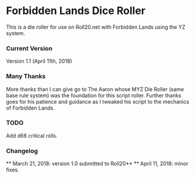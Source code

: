 # Forbidden Lands Dice Roller
This is a die roller for use on Roll20.net with Forbidden Lands using the YZ system. 

### Current Version
Version 1.1 (April 11th, 2018) 

### Many Thanks	
More thanks than I can give go to The Aaron whose MYZ Die Roller (same base rule system) was the foundation for this script roller. Further thanks goes for his patience and guidance as I tweaked his script to the mechanics of Forbidden Lands.

### TODO

Add d66 critical rolls.
	
### Changelog

** March 21, 2018: version 1.0 submitted to Roll20** 
** April 11, 2018: minor fixes.
